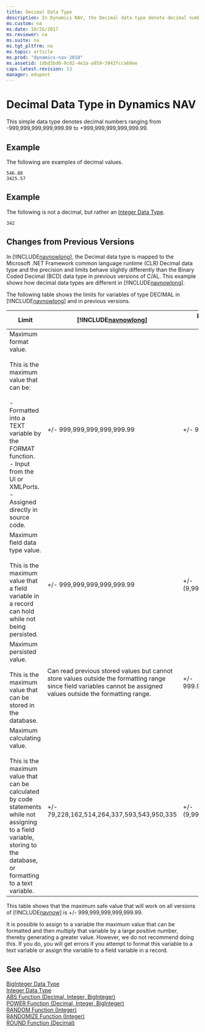 ```yaml
---
title: Decimal Data Type
description: In Dynamics NAV, the Decimal data type denote decimal numbers ranging from -999,999,999,999,999.99 to +999,999,999,999,999.99.  
ms.custom: na
ms.date: 10/26/2017
ms.reviewer: na
ms.suite: na
ms.tgt_pltfrm: na
ms.topic: article
ms.prod: "dynamics-nav-2018"
ms.assetid: 1dbd3bd0-9cd2-4e2a-a959-3942fcca60ee
caps.latest.revision: 13
manager: edupont
---
```

# Decimal Data Type in Dynamics NAV
This simple data type denotes decimal numbers ranging from -999,999,999,999,999.99 to +999,999,999,999,999.99.  

## Example  
 The following are examples of decimal values.  

```  
546.88  
3425.57  
```  

## Example  
 The following is not a decimal, but rather an [Integer Data Type](Integer-Data-Type.md).  

```  
342  
```  

## Changes from Previous Versions  
 In [!INCLUDE[navnowlong](includes/navnowlong_md.md)], the Decimal data type is mapped to the Microsoft .NET Framework common language runtime \(CLR\) Decimal data type and the precision and limits behave slightly differently than the Binary Coded Decimal \(BCD\) data type in previous versions of C/AL. This example shows how decimal data types are different in [!INCLUDE[navnowlong](includes/navnowlong_md.md)].  

 The following table shows the limits for variables of type DECIMAL in [!INCLUDE[navnowlong](includes/navnowlong_md.md)] and in previous versions.  

|Limit|[!INCLUDE[navnowlong](includes/navnowlong_md.md)]|Previous versions of [!INCLUDE[navnow](includes/navnow_md.md)]|  
|-----------|------------------------------|-----------------------------------------------|  
|Maximum format value.<br /><br /> This is the maximum value that can be:<br /><br /> -   Formatted into a TEXT variable by the FORMAT function.<br />-   Input from the UI or XMLPorts.<br />-   Assigned directly in source code.|+/- 999,999,999,999,999.99|+/- 999,999,999,999,999.99|  
|Maximum field data type value.<br /><br /> This is the maximum value that a field variable in a record can hold while not being persisted.|+/- 999,999,999,999,999.99|+/- \(9,99999999999999E+63\)|  
|Maximum persisted value.<br /><br /> This is the maximum value that can be stored in the database.|Can read previous stored values but cannot store values outside the formatting range since field variables cannot be assigned values outside the formatting range.|+/- 999.999.999.999.999.999,99|  
|Maximum calculating value.<br /><br /> This is the maximum value that can be calculated by code statements while not assigning to a field variable, storing to the database, or formatting to a text variable.|+/- 79,228,162,514,264,337,593,543,950,335|+/- \(9,99999999999999E+63\)|  

 This table shows that the maximum safe value that will work on all versions of [!INCLUDE[navnow](includes/navnow_md.md)] is +/- 999,999,999,999,999.99.  

 It is possible to assign to a variable the maximum value that can be formatted and then multiply that variable by a large positive number, thereby generating a greater value. However, we do not recommend doing this. If you do, you will get errors if you attempt to format this variable to a text variable or assign the variable to a field variable in a record.  

## See Also  
 [BigInteger Data Type](BigInteger-Data-Type.md)   
 [Integer Data Type](Integer-Data-Type.md)   
 [ABS Function \(Decimal, Integer, BigInteger\)](ABS-Function--Decimal--Integer--BigInteger-.md)   
 [POWER Function \(Decimal, Integer, BigInteger\)](POWER-Function--Decimal--Integer--BigInteger-.md)   
 [RANDOM Function \(Integer\)](RANDOM-Function--Integer-.md)   
 [RANDOMIZE Function \(Integer\)](RANDOMIZE-Function--Integer-.md)   
 [ROUND Function \(Decimal\)](ROUND-Function--Decimal-.md)

